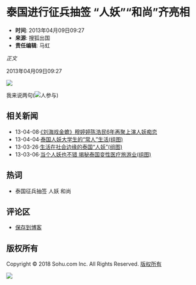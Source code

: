 # 泰国进行征兵抽签 “人妖”“和尚”齐亮相

- **时间**: 2013年04月09日09:27
- **来源**: 搜狐出国
- **责任编辑**: 马虹

_正文_

2013年04月09日09:27

[![](https://photocdn.sohu.com/20130409/Img372066147.jpg)](https://goabroad.sohu.com/20130409/n372066135_3.shtml)

我来说两句(![](https://comment.news.sohu.com/upload/comment4/images/loading_blue.gif)人参与)

## 相关新闻
- 13-04-08·[《刘海戏金蟾》穆婷婷陈浩民6年再聚上演人妖痴恋](https://roll.sohu.com/20130408/n371966312.shtml)
- 13-04-04·[泰国人妖大学生的“常人”生活(组图)](https://roll.sohu.com/20130404/n371711020.shtml)
- 13-03-26·[生活在社会边缘的泰国“人妖”(组图)](https://roll.sohu.com/20130326/n370428149.shtml)
- 13-03-06·[当个人妖也不错 揭秘泰国变性医疗旅游业(组图)](https://roll.sohu.com/20130306/n367984121.shtml)

## 热词
- 泰国征兵抽签 人妖 和尚

## 评论区
- [保存到博客](javascript:void(0))

## 版权所有
Copyright © 2018 Sohu.com Inc. All Rights Reserved. [版权所有](https://corp.sohu.com/s2007/copyright/) 

[![](http://news.sohu.com/upload/itoolbar/channel/sohu_channel_logo_0507.gif)](http://www.sohu.com "搜狐首页")
<!-- tcd_original_link https://goabroad.sohu.com/20130409/n372066135_2.shtml -->
